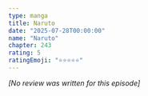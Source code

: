 ```yaml
---
type: manga
title: Naruto
date: "2025-07-28T00:00:00"
name: "Naruto"
chapter: 243
rating: 5
ratingEmoji: "⭐️⭐️⭐️⭐️⭐️"
---
```


_[No review was written for this episode]_